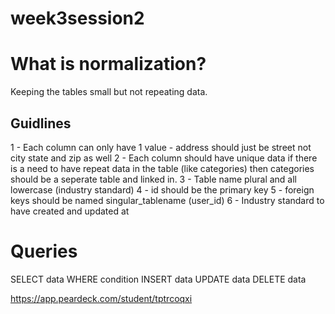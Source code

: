 # week3session2

# What is normalization?
Keeping the tables small but not repeating data.  

## Guidlines
1 - Each column can only have 1 value - address should just be street not city state and zip as well
2 - Each column should have unique data if there is a need to have repeat data in the table (like categories) then categories should be a seperate table and linked in.
3 - Table name plural and all lowercase (industry standard)
4 - id should be the primary key
5 - foreign keys should be named singular_tablename (user_id)
6 - Industry standard to have created and updated at

# Queries

SELECT data WHERE condition
INSERT data
UPDATE data
DELETE data


https://app.peardeck.com/student/tptrcoqxi